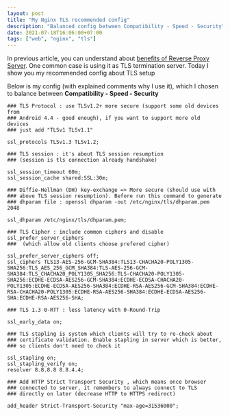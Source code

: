 ```yaml
---
layout: post
title: "My Nginx TLS recommended config"
description: "Balanced config between Compatibility - Speed - Security"
date: 2021-07-18T16:06:00+07:00
tags: ["web", "nginx", "tls"]
---
```


In previous article, you can understand about [benefits of Reverse Proxy Server](/posts/why-we-need-reverse-proxy-server/). One common case is using it as TLS termination server. Today I show you my recommended config about TLS setup

Below is my config (with explained comments why I use it), which I chosen to balance between **Compatibility - Speed - Security**

```nginx
### TLS Protocol : use TLSv1.2+ more secure (support some old devices from
### Android 4.4 - good enough), if you want to support more old devices
### just add "TLSv1 TLSv1.1"

ssl_protocols TLSv1.3 TLSv1.2;

### TLS session : it's about TLS session resumption
### (session is tls connection already handshake)

ssl_session_timeout 60m;
ssl_session_cache shared:SSL:30m;

### Diffie-Hellman (DH) key-exchange => More secure (should use with
### above TLS session resumption). Before run this command to generate 
### dhparam file : openssl dhparam -out /etc/nginx/tls/dhparam.pem 2048

ssl_dhparam /etc/nginx/tls/dhparam.pem;

### TLS Cipher : include common ciphers and disable ssl_prefer_server_ciphers
###  (which allow old clients choose prefered cipher)

ssl_prefer_server_ciphers off;
ssl_ciphers TLS13-AES-256-GCM-SHA384:TLS13-CHACHA20-POLY1305-SHA256:TLS_AES_256_GCM_SHA384:TLS-AES-256-GCM-SHA384:TLS_CHACHA20_POLY1305_SHA256:TLS-CHACHA20-POLY1305-SHA256:ECDHE-ECDSA-AES256-GCM-SHA384:ECDHE-ECDSA-CHACHA20-POLY1305:ECDHE-ECDSA-AES256-SHA384:ECDHE-RSA-AES256-GCM-SHA384:ECDHE-RSA-CHACHA20-POLY1305:ECDHE-RSA-AES256-SHA384:ECDHE-ECDSA-AES256-SHA:ECDHE-RSA-AES256-SHA;

### TLS 1.3 0-RTT : less latency with 0-Round-Trip

ssl_early_data on;

### TLS stapling is system which clients will try to re-check about
### certificate validation. Enable stapling in server which is better,
### so clients don't need to check it

ssl_stapling on;
ssl_stapling_verify on;
resolver 8.8.8.8 8.8.4.4;

### Add HTTP Strict Transport Security , which means once browser
### connected to server, it remembers to always connect to TLS
### directly on later (decrease HTTP to HTTPS redirect)

add_header Strict-Transport-Security "max-age=31536000";
```
